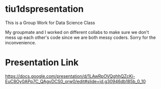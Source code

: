 # tiu1dspresentation
This is a Group Work for Data Science Class

My groupmate and I worked on different collabs to make sure we don't mess up each other's code since we are both messy coders.
Sorry for the inconvenience.

# Presentation Link
https://docs.google.com/presentation/d/1LAwRpOVQghhQZcKi-EuC8Oy0APp7C_QAgvDCS0_orw0/edit#slide=id.g30946db185b_0_10
